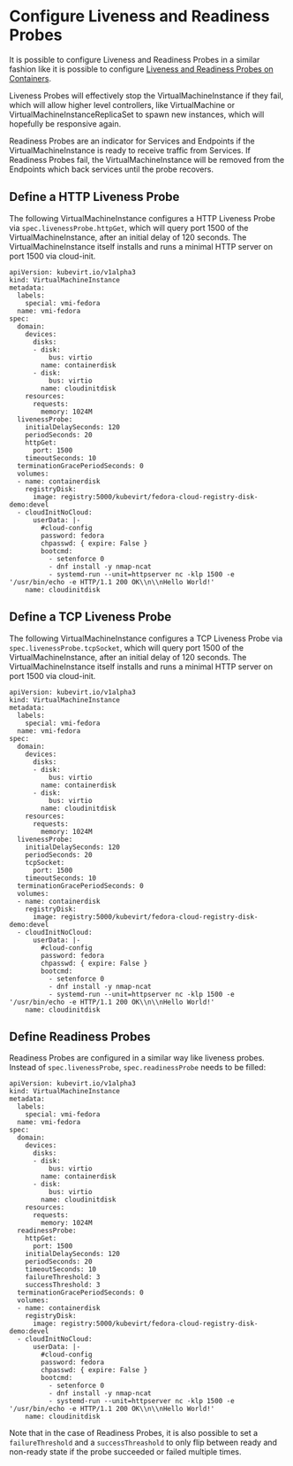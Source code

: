 Configure Liveness and Readiness Probes
=======================================

It is possible to configure Liveness and Readiness Probes in a similar
fashion like it is possible to configure [Liveness and Readiness Probes
on
Containers](https://kubernetes.io/docs/tasks/configure-pod-container/configure-liveness-readiness-probes/).

Liveness Probes will effectively stop the VirtualMachineInstance if they
fail, which will allow higher level controllers, like VirtualMachine or
VirtualMachineInstanceReplicaSet to spawn new instances, which will
hopefully be responsive again.

Readiness Probes are an indicator for Services and Endpoints if the
VirtualMachineInstance is ready to receive traffic from Services. If
Readiness Probes fail, the VirtualMachineInstance will be removed from
the Endpoints which back services until the probe recovers.

Define a HTTP Liveness Probe
----------------------------

The following VirtualMachineInstance configures a HTTP Liveness Probe
via `spec.livenessProbe.httpGet`, which will query port 1500 of the
VirtualMachineInstance, after an initial delay of 120 seconds. The
VirtualMachineInstance itself installs and runs a minimal HTTP server on
port 1500 via cloud-init.

    apiVersion: kubevirt.io/v1alpha3
    kind: VirtualMachineInstance
    metadata:
      labels:
        special: vmi-fedora
      name: vmi-fedora
    spec:
      domain:
        devices:
          disks:
          - disk:
              bus: virtio
            name: containerdisk
          - disk:
              bus: virtio
            name: cloudinitdisk
        resources:
          requests:
            memory: 1024M
      livenessProbe:
        initialDelaySeconds: 120
        periodSeconds: 20
        httpGet:
          port: 1500
        timeoutSeconds: 10
      terminationGracePeriodSeconds: 0
      volumes:
      - name: containerdisk
        registryDisk:
          image: registry:5000/kubevirt/fedora-cloud-registry-disk-demo:devel
      - cloudInitNoCloud:
          userData: |-
            #cloud-config
            password: fedora
            chpasswd: { expire: False }
            bootcmd:
              - setenforce 0
              - dnf install -y nmap-ncat
              - systemd-run --unit=httpserver nc -klp 1500 -e '/usr/bin/echo -e HTTP/1.1 200 OK\\n\\nHello World!'
        name: cloudinitdisk

Define a TCP Liveness Probe
---------------------------

The following VirtualMachineInstance configures a TCP Liveness Probe via
`spec.livenessProbe.tcpSocket`, which will query port 1500 of the
VirtualMachineInstance, after an initial delay of 120 seconds. The
VirtualMachineInstance itself installs and runs a minimal HTTP server on
port 1500 via cloud-init.

    apiVersion: kubevirt.io/v1alpha3
    kind: VirtualMachineInstance
    metadata:
      labels:
        special: vmi-fedora
      name: vmi-fedora
    spec:
      domain:
        devices:
          disks:
          - disk:
              bus: virtio
            name: containerdisk
          - disk:
              bus: virtio
            name: cloudinitdisk
        resources:
          requests:
            memory: 1024M
      livenessProbe:
        initialDelaySeconds: 120
        periodSeconds: 20
        tcpSocket:
          port: 1500
        timeoutSeconds: 10
      terminationGracePeriodSeconds: 0
      volumes:
      - name: containerdisk
        registryDisk:
          image: registry:5000/kubevirt/fedora-cloud-registry-disk-demo:devel
      - cloudInitNoCloud:
          userData: |-
            #cloud-config
            password: fedora
            chpasswd: { expire: False }
            bootcmd:
              - setenforce 0
              - dnf install -y nmap-ncat
              - systemd-run --unit=httpserver nc -klp 1500 -e '/usr/bin/echo -e HTTP/1.1 200 OK\\n\\nHello World!'
        name: cloudinitdisk

Define Readiness Probes
-----------------------

Readiness Probes are configured in a similar way like liveness probes.
Instead of `spec.livenessProbe`, `spec.readinessProbe` needs to be
filled:

    apiVersion: kubevirt.io/v1alpha3
    kind: VirtualMachineInstance
    metadata:
      labels:
        special: vmi-fedora
      name: vmi-fedora
    spec:
      domain:
        devices:
          disks:
          - disk:
              bus: virtio
            name: containerdisk
          - disk:
              bus: virtio
            name: cloudinitdisk
        resources:
          requests:
            memory: 1024M
      readinessProbe:
        httpGet:
          port: 1500
        initialDelaySeconds: 120
        periodSeconds: 20
        timeoutSeconds: 10
        failureThreshold: 3
        successThreshold: 3
      terminationGracePeriodSeconds: 0
      volumes:
      - name: containerdisk
        registryDisk:
          image: registry:5000/kubevirt/fedora-cloud-registry-disk-demo:devel
      - cloudInitNoCloud:
          userData: |-
            #cloud-config
            password: fedora
            chpasswd: { expire: False }
            bootcmd:
              - setenforce 0
              - dnf install -y nmap-ncat
              - systemd-run --unit=httpserver nc -klp 1500 -e '/usr/bin/echo -e HTTP/1.1 200 OK\\n\\nHello World!'
        name: cloudinitdisk

Note that in the case of Readiness Probes, it is also possible to set a
`failureThreshold` and a `successThreashold` to only flip between ready
and non-ready state if the probe succeeded or failed multiple times.
